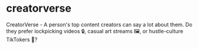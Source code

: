 # creatorverse
CreatorVerse - A person's top content creators can say a lot about them. Do they prefer lockpicking videos 🔒, casual art streams 🖼️, or hustle-culture TikTokers 📱? 
